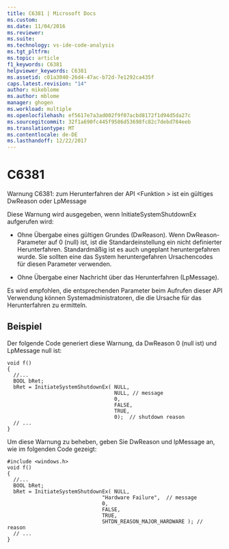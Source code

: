 ```yaml
---
title: C6381 | Microsoft Docs
ms.custom: 
ms.date: 11/04/2016
ms.reviewer: 
ms.suite: 
ms.technology: vs-ide-code-analysis
ms.tgt_pltfrm: 
ms.topic: article
f1_keywords: C6381
helpviewer_keywords: C6381
ms.assetid: c01a3040-26d4-47ac-b72d-7e1292ca435f
caps.latest.revision: "14"
author: mikeblome
ms.author: mblome
manager: ghogen
ms.workload: multiple
ms.openlocfilehash: ef5617e7a3ad002f9f07acbd8172f1d94d5da27c
ms.sourcegitcommit: 32f1a690fc445f9586d53698fc82c7debd784eeb
ms.translationtype: MT
ms.contentlocale: de-DE
ms.lasthandoff: 12/22/2017
---
```

# <a name="c6381"></a>C6381
Warnung C6381: zum Herunterfahren der API \<Funktion > ist ein gültiges DwReason oder LpMessage  
  
 Diese Warnung wird ausgegeben, wenn InitiateSystemShutdownEx aufgerufen wird:  
  
-   Ohne Übergabe eines gültigen Grundes (DwReason). Wenn DwReason-Parameter auf 0 (null) ist, ist die Standardeinstellung ein nicht definierter Herunterfahren. Standardmäßig ist es auch ungeplant heruntergefahren wurde. Sie sollten eine das System heruntergefahren Ursachencodes für diesen Parameter verwenden.  
  
-   Ohne Übergabe einer Nachricht über das Herunterfahren (LpMessage).  
  
 Es wird empfohlen, die entsprechenden Parameter beim Aufrufen dieser API Verwendung können Systemadministratoren, die die Ursache für das Herunterfahren zu ermitteln.  
  
## <a name="example"></a>Beispiel  
 Der folgende Code generiert diese Warnung, da DwReason 0 (null ist) und LpMessage null ist:  
  
```  
void f()  
{  
  //...  
  BOOL bRet;  
  bRet = InitiateSystemShutdownEx( NULL,  
                                   NULL, // message  
                                   0,          
                                   FALSE,      
                                   TRUE,       
                                   0);  // shutdown reason  
  // ...  
}  
```  
  
 Um diese Warnung zu beheben, geben Sie DwReason und lpMessage an, wie im folgenden Code gezeigt:  
  
```  
#include <windows.h>  
void f()  
{  
  //...  
  BOOL bRet;  
  bRet = InitiateSystemShutdownEx( NULL,  
                               "Hardware Failure",  // message    
                               0,          
                               FALSE,      
                               TRUE,       
                               SHTDN_REASON_MAJOR_HARDWARE ); // reason  
  // ...  
}  
```